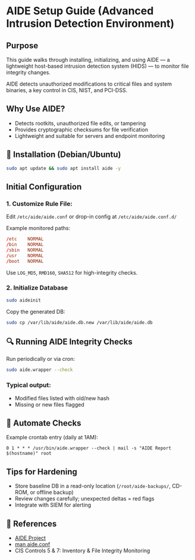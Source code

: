 # AIDE Setup Guide (Advanced Intrusion Detection Environment)

## Purpose
This guide walks through installing, initializing, and using AIDE — a lightweight host-based intrusion detection system (HIDS) — to monitor file integrity changes.

AIDE detects unauthorized modifications to critical files and system binaries, a key control in CIS, NIST, and PCI-DSS.

## Why Use AIDE?
- Detects rootkits, unauthorized file edits, or tampering
- Provides cryptographic checksums for file verification
- Lightweight and suitable for servers and endpoint monitoring

## 🔧 Installation (Debian/Ubuntu)
```bash
sudo apt update && sudo apt install aide -y
```

## Initial Configuration
### 1. Customize Rule File:
Edit `/etc/aide/aide.conf` or drop-in config at `/etc/aide/aide.conf.d/`

Example monitored paths:
```conf
/etc    NORMAL
/bin    NORMAL
/sbin   NORMAL
/usr    NORMAL
/boot   NORMAL
```
Use `LOG_MD5`, `RMD160`, `SHA512` for high-integrity checks.

### 2. Initialize Database
```bash
sudo aideinit
```
Copy the generated DB:
```bash
sudo cp /var/lib/aide/aide.db.new /var/lib/aide/aide.db
```

## 🔍 Running AIDE Integrity Checks
Run periodically or via cron:
```bash
sudo aide.wrapper --check
```

### Typical output:
- Modified files listed with old/new hash
- Missing or new files flagged

## 🔁 Automate Checks
Example crontab entry (daily at 1AM):
```cron
0 1 * * * /usr/bin/aide.wrapper --check | mail -s "AIDE Report $(hostname)" root
```

## Tips for Hardening
- Store baseline DB in a read-only location (`/root/aide-backups/`, CD-ROM, or offline backup)
- Review changes carefully; unexpected deltas = red flags
- Integrate with SIEM for alerting

## 📎 References
- [AIDE Project](https://aide.github.io/)
- [man aide.conf](https://man7.org/linux/man-pages/man5/aide.conf.5.html)
- CIS Controls 5 & 7: Inventory & File Integrity Monitoring

